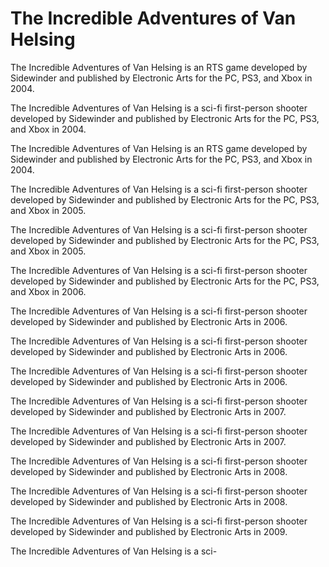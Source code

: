 # The Incredible Adventures of Van Helsing

The Incredible Adventures of Van Helsing is an RTS game developed by Sidewinder and published by Electronic Arts for the PC, PS3, and Xbox in 2004.

The Incredible Adventures of Van Helsing is a sci-fi first-person shooter developed by Sidewinder and published by Electronic Arts for the PC, PS3, and Xbox in 2004.

The Incredible Adventures of Van Helsing is an RTS game developed by Sidewinder and published by Electronic Arts for the PC, PS3, and Xbox in 2004.

The Incredible Adventures of Van Helsing is a sci-fi first-person shooter developed by Sidewinder and published by Electronic Arts for the PC, PS3, and Xbox in 2005.

The Incredible Adventures of Van Helsing is a sci-fi first-person shooter developed by Sidewinder and published by Electronic Arts for the PC, PS3, and Xbox in 2005.

The Incredible Adventures of Van Helsing is a sci-fi first-person shooter developed by Sidewinder and published by Electronic Arts for the PC, PS3, and Xbox in 2006.

The Incredible Adventures of Van Helsing is a sci-fi first-person shooter developed by Sidewinder and published by Electronic Arts in 2006.

The Incredible Adventures of Van Helsing is a sci-fi first-person shooter developed by Sidewinder and published by Electronic Arts in 2006.

The Incredible Adventures of Van Helsing is a sci-fi first-person shooter developed by Sidewinder and published by Electronic Arts in 2006.

The Incredible Adventures of Van Helsing is a sci-fi first-person shooter developed by Sidewinder and published by Electronic Arts in 2007.

The Incredible Adventures of Van Helsing is a sci-fi first-person shooter developed by Sidewinder and published by Electronic Arts in 2007.

The Incredible Adventures of Van Helsing is a sci-fi first-person shooter developed by Sidewinder and published by Electronic Arts in 2008.

The Incredible Adventures of Van Helsing is a sci-fi first-person shooter developed by Sidewinder and published by Electronic Arts in 2008.

The Incredible Adventures of Van Helsing is a sci-fi first-person shooter developed by Sidewinder and published by Electronic Arts in 2009.

The Incredible Adventures of Van Helsing is a sci-